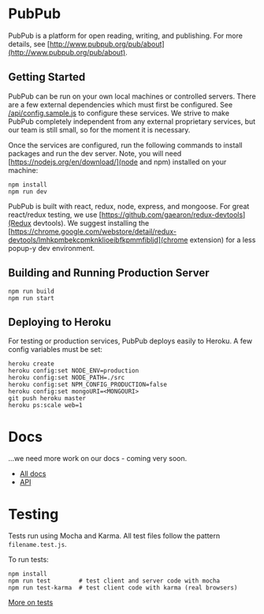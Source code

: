 # PubPub

PubPub is a platform for open reading, writing, and publishing.
For more details, see [http://www.pubpub.org/pub/about](http://www.pubpub.org/pub/about).

## Getting Started

PubPub can be run on your own local machines or controlled servers. There are a few external dependencies which must first be configured. See [/api/config.sample.js](/api/config.sample.js) to configure these services. We strive to make PubPub completely independent from any external proprietary services, but our team is still small, so for the moment it is necessary.

Once the services are configured, run the following commands to install packages and run the dev server. Note, you will need [https://nodejs.org/en/download/](node and npm) installed on your machine:
```
npm install
npm run dev
```

PubPub is built with react, redux, node, express, and mongoose. For great react/redux testing, we use [https://github.com/gaearon/redux-devtools](Redux devtools). We suggest installing the [https://chrome.google.com/webstore/detail/redux-devtools/lmhkpmbekcpmknklioeibfkpmmfibljd](chrome extension) for a less popup-y dev environment.

## Building and Running Production Server

```
npm run build
npm run start
```

## Deploying to Heroku
For testing or production services, PubPub deploys easily to Heroku. A few config variables must be set:
```
heroku create
heroku config:set NODE_ENV=production
heroku config:set NODE_PATH=./src
heroku config:set NPM_CONFIG_PRODUCTION=false
heroku config:set mongoURI=<MONGOURI>
git push heroku master
heroku ps:scale web=1
```

# Docs
...we need more work on our docs - coming very soon.
- [All docs](/docs)
- [API](/docs/api)


# Testing
Tests run using Mocha and Karma. All test files follow the pattern `filename.test.js`.

To run tests:

```
npm install
npm run test        # test client and server code with mocha
npm run test-karma  # test client code with karma (real browsers)
```

[More on tests](/src/tests)
